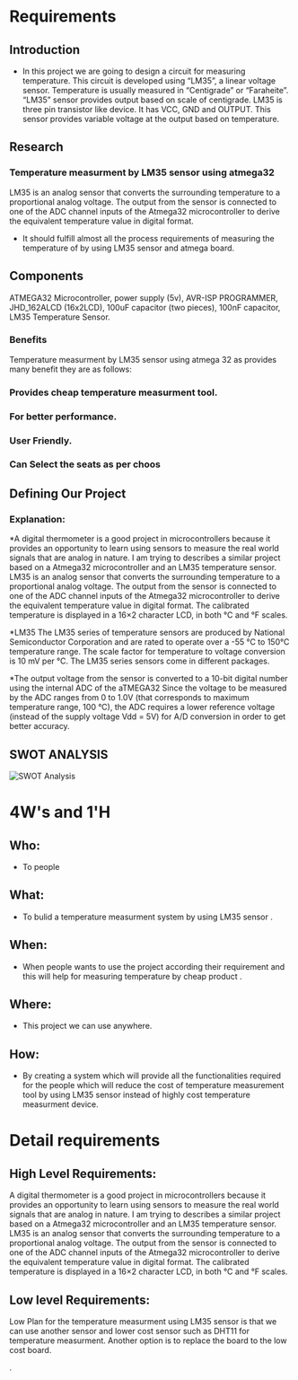 
# Requirements
## Introduction
 * In this project we are going to design a circuit for measuring temperature. This circuit is developed using “LM35”, a linear voltage sensor. Temperature is usually measured in “Centigrade” or “Faraheite”. “LM35” sensor provides output based on scale of centigrade.
LM35 is three pin transistor like device. It has VCC, GND and OUTPUT. This sensor provides variable voltage at the output based on temperature.

## Research
### Temperature measurment by LM35 sensor using atmega32
LM35 is an analog sensor that converts the surrounding temperature to a proportional analog voltage. The output from the sensor is connected to one of the ADC channel inputs of the Atmega32 microcontroller to derive the equivalent temperature value in digital format. 

* It should fulfill almost all the process requirements of measuring the temperature of by using LM35 sensor and atmega board.	

## Components
ATMEGA32 Microcontroller, power supply (5v), AVR-ISP PROGRAMMER, JHD_162ALCD (16x2LCD), 100uF capacitor (two pieces), 100nF capacitor, LM35 Temperature Sensor.

### Benefits

Temperature measurment by LM35 sensor using atmega 32 as provides many benefit they are as follows:

### Provides cheap temperature measurment tool.

### For better performance.

### User Friendly.

### Can Select the seats as per choos


## Defining Our Project
### Explanation:
*A digital thermometer is a good project in microcontrollers because it provides an opportunity to learn using sensors to measure the real world signals that are analog in nature. I am trying to describes a similar project based on a Atmega32 microcontroller and an LM35 temperature sensor. LM35 is an analog sensor that converts the surrounding temperature to a proportional analog voltage. The output from the sensor is connected to one of the ADC channel inputs of the Atmega32 microcontroller to derive the equivalent temperature value in digital format. The calibrated temperature is displayed in a 16×2 character LCD, in both °C and °F scales.

*LM35
The LM35 series of temperature sensors are produced by National Semiconductor Corporation and are rated to operate over a -55 °C to 150°C temperature range. The scale factor for temperature to voltage conversion is 10 mV per °C. The LM35 series sensors come in different packages.

*The output voltage from the sensor is converted to a 10-bit digital number using the internal ADC of the aTMEGA32 Since the voltage to be measured by the ADC ranges from 0 to 1.0V (that corresponds to maximum temperature range, 100 °C), the ADC requires a lower reference voltage (instead of the supply voltage Vdd = 5V) for A/D conversion in order to get better accuracy.







## SWOT ANALYSIS
![SWOT Analysis]()

# 4W&#39;s and 1&#39;H

## Who:
* To people

## What:
* To bulid a temperature measurment system by using LM35 sensor .

## When:
* When people wants to use the project according their requirement  and this will help for measuring temperature by cheap product .

## Where:
* This project we can use anywhere.

## How:
* By creating a system which will provide all the functionalities required for the people which  will reduce the cost of temperature measurement tool by using LM35 sensor instead of highly cost temperature measurment device.

# Detail requirements
## High Level Requirements: 
A digital thermometer is a good project in microcontrollers because it provides an opportunity to learn using sensors to measure the real world signals that are analog in nature. I am trying to describes a similar project based on a Atmega32 microcontroller and an LM35 temperature sensor. LM35 is an analog sensor that converts the surrounding temperature to a proportional analog voltage. The output from the sensor is connected to one of the ADC channel inputs of the Atmega32 microcontroller to derive the equivalent temperature value in digital format. The calibrated temperature is displayed in a 16×2 character LCD, in both °C and °F scales.


##  Low level Requirements:
Low Plan for the temperature measurment using LM35 sensor is that we can use another sensor and lower cost sensor such as DHT11 for temperature measurment. Another option is to replace the board to  the low cost board.




.
